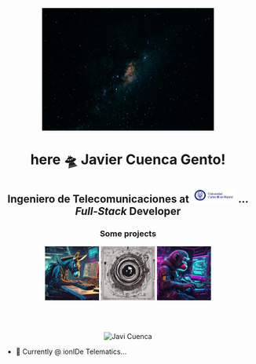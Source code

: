 <div align="center">
    <img align="center" width="350" height="250" alt="Logo" src="./public/wallpaper.jpg" />
    <h1 align="center">here 🛸 Javier Cuenca Gento!</h1>
</div>

<h2 align="center"><b>Ingeniero de Telecomunicaciones</b> at <span>
    <a href="https://www.uc3m.es/Inicio"><img src="./public/uc3m.jpg" alt="University Logo" width="90" height="30" /></a>
</span>... <i>Full-Stack</i> Developer </h3>

<div align="center">
    <h3 align="center">Some projects</h3>
    <div align="center">
        <a href="https://github.com/jcuencagento/donkey-code"><img src="./public/donkey-code.png" width="110" height="110" alt="button-donkey-code" /></a>
        <a href="https://github.com/jcuencagento/compc-vision"><img src="./public/compc.png" width="110" height="110" alt="button-compc" /></a>
        <!-- <a href="https://github.com/jcuencagento/personality"><img src="./public/Nieve.jpg" width="110" height="110" alt="button-personality" /></a> -->
        <a href="https://github.com/jcuencagento/code-me-fast"><img src="./public/monke_programmer.png" width="110" height="110" alt="button-code-me-fast" /></a>
    </div>
</div>


<br></br>

<!-- Profile Views -->
<p align="center"> <img src="https://komarev.com/ghpvc/?username=jcuencagento" alt="Javi Cuenca" /> </p>

- 🔭 Currently @ ionIDe Telematics...
